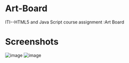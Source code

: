 # Art-Board
ITI--HTML5 and Java Script course assignment :Art Board
<h1>Screenshots</h1>

![image](https://user-images.githubusercontent.com/22475831/162619834-cd708701-b949-494b-aaec-b448e647fc3f.png)
![image](https://user-images.githubusercontent.com/22475831/162619842-400b67cd-0b02-4937-b33a-a1334aab6c21.png)
